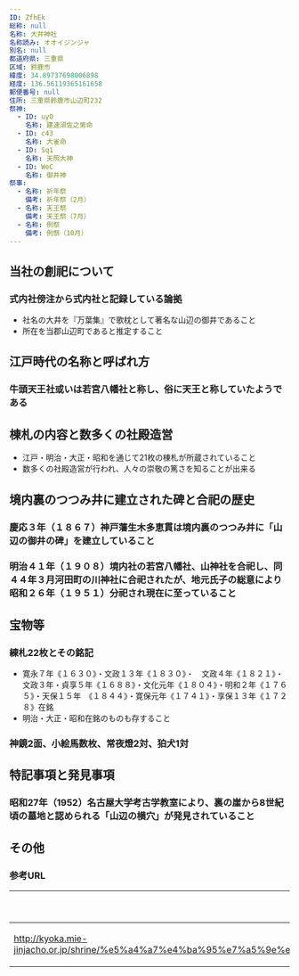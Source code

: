 ```yaml
---
ID: ZfhEk
総称: null
名称: 大井神社
名称読み: オオイジンジャ
別名: null
都道府県: 三重県
区域: 鈴鹿市
緯度: 34.89737698006898
経度: 136.56119365161658
郵便番号: null
住所: 三重県鈴鹿市山辺町232
祭神:
  - ID: uyO
    名称: 建速須佐之男命
  - ID: c43
    名称: 大雀命
  - ID: Sq1
    名称: 天照大神
  - ID: WeC
    名称: 御井神
祭事:
  - 名称: 祈年祭
    備考: 祈年祭（2月）
  - 名称: 天王祭
    備考: 天王祭（7月）
  - 名称: 例祭
    備考: 例祭（10月）
---
```


## 当社の創祀について

### 式内社傍注から式内社と記録している論拠

- 社名の大井を『万葉集』で歌枕として著名な山辺の御井であること
- 所在を当郡山辺町であると推定すること

## 江戸時代の名称と呼ばれ方

### 牛頭天王社或いは若宮八幡社と称し、俗に天王と称していたようである

## 棟札の内容と数多くの社殿造営

- 江戸・明治・大正・昭和を通じて21枚の棟札が所蔵されていること
- 数多くの社殿造営が行われ、人々の崇敬の篤さを知ることが出来る

## 境内裏のつつみ井に建立された碑と合祀の歴史

### 慶応３年（１８６７）神戸藩生木多恵貫は境内裏のつつみ井に「山辺の御井の碑」を建立していること

### 明治４１年（１９０８）境内社の若宮八幡社、山神社を合祀し、同４４年３月河田町の川神社に合祀されたが、地元氏子の総意により昭和２６年（１９５１）分祀され現在に至っていること

## 宝物等

### 練札22枚とその銘記

- 寛永７年《１６３０》・文政１３年《１８３０》・　文政４年《１８２１》・文政３年・貞享５年《１６８８》・文化元年《１８０４》・明和２年《１７６５》・天保１５年　《１８４４》・寛保元年《１７４１》・享保１３年《１７２８》在銘
- 明治・大正・昭和在銘のものも存すること

### 神鏡2面、小絵馬数枚、常夜燈2対、狛犬1対

## 特記事項と発見事項

### 昭和27年（1952）名古屋大学考古学教室により、裏の崖から8世紀頃の墓地と認められる「山辺の横穴」が発見されていること

## その他

### 参考URL

| URL                                                                                                                       | 説明   |
| ------------------------------------------------------------------------------------------------------------------------- | ------ |
| http://kyoka.mie-jinjacho.or.jp/shrine/%e5%a4%a7%e4%ba%95%e7%a5%9e%e7%a4%be%ef%bc%88%e5%b1%b1%e8%be%ba%e7%94%ba%ef%bc%89/ | 神社庁 |
